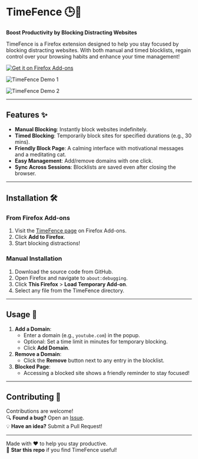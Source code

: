 # TimeFence 🕒🚫

**Boost Productivity by Blocking Distracting Websites**

TimeFence is a Firefox extension designed to help you stay focused by blocking distracting websites. With both manual and timed blocklists, regain control over your browsing habits and enhance your time management!

[![Get it on Firefox Add-ons](https://img.shields.io/amo/v/timefence?color=blue&label=Firefox%20Add-on)](https://addons.mozilla.org/en-US/firefox/addon/timefence/)

![TimeFence Demo 1](https://addons.mozilla.org/user-media/previews/thumbs/309/309991.jpg?modified=1733751070)

![TimeFence Demo 2](https://addons.mozilla.org/user-media/previews/thumbs/309/309992.jpg?modified=1733751072)  

---

## Features ✨
- **Manual Blocking**: Instantly block websites indefinitely.
- **Timed Blocking**: Temporarily block sites for specified durations (e.g., 30 mins).
- **Friendly Block Page**: A calming interface with motivational messages and a meditating cat.
- **Easy Management**: Add/remove domains with one click.
- **Sync Across Sessions**: Blocklists are saved even after closing the browser.

---

## Installation 🛠️

### From Firefox Add-ons
1. Visit the [TimeFence page](https://addons.mozilla.org/en-US/firefox/addon/timefence/) on Firefox Add-ons.
2. Click **Add to Firefox**.
3. Start blocking distractions!

### Manual Installation
1. Download the source code from GitHub.
2. Open Firefox and navigate to `about:debugging`.
3. Click **This Firefox** > **Load Temporary Add-on**.
4. Select any file from the TimeFence directory.

---

## Usage 🚀
1. **Add a Domain**:
   - Enter a domain (e.g., `youtube.com`) in the popup.
   - Optional: Set a time limit in minutes for temporary blocking.
   - Click **Add Domain**.
2. **Remove a Domain**:
   - Click the **Remove** button next to any entry in the blocklist.
3. **Blocked Page**:
   - Accessing a blocked site shows a friendly reminder to stay focused!

---

## Contributing 🤝
Contributions are welcome!  
🔍 **Found a bug?** Open an [Issue](https://github.com/yourusername/timefence/issues).  
💡 **Have an idea?** Submit a Pull Request!

---

Made with ❤️ to help you stay productive.  
🌟 **Star this repo** if you find TimeFence useful!
